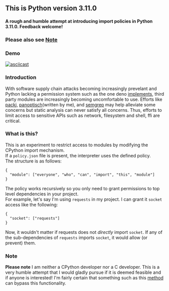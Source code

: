 ## This is Python version 3.11.0

#### A rough and humble attempt at introducing import policies in Python 3.11.0. Feedback welcome!

### Please also see [Note](#Notes)


### Demo
[![asciicast](https://asciinema.org/a/562385.svg)](https://asciinema.org/a/562385)

### Introduction
With software supply chain attacks becoming increasingly prevelant and Python lacking a permission system such as the one deno [implements](https://deno.land/manual/getting_started/permissions), third party modules are increasingly becoming uncomfortable to use. Efforts like [packj](https://packj.dev/), [panoptisch](https://github.com/R9295/panoptisch)(written by me), and [semgrep](https://github.com/returntocorp/semgrep) may help alleviate some concerns but static analysis can never satisfy all concerns. Thus, efforts to limit access to sensitive APIs such as network, filesystem and shell, ffi are critical.

### What is this?
This is an experiment to restrict access to modules by modifying the CPython import mechanism.  
If a ``policy.json`` file is present, the interpreter uses the defined policy.  
The structure is as follows:
```
{
  "module": ["everyone", "who", "can", "import", "this", "module"]
}
```
The policy works recursively so you only need to grant permissions to top level dependencies in your project.  
For example, let's say I'm using ``requests`` in my project.
I can grant it ``socket`` access like the following:
```
{
  "socket": ["requests"]
}
```
Now, it wouldn't matter if requests does not *directly* import ``socket``. If any of the sub-dependencies of ``requests`` imports ``socket``, it would allow (or prevent) them.

### Note
**Please note** I am neither a CPython developer nor a C developer. This is a very humble attempt that I would gladly pursue if it is deemed feasible and if anyone is interested!
I'm fairly certain that something such as this [method](https://daddycocoaman.dev/posts/bypassing-python38-audit-hooks-part-1/) can bypass this functionality. 

